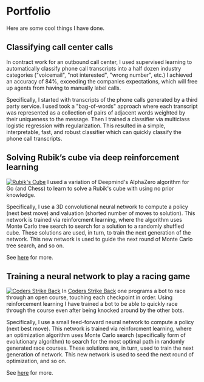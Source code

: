 # Portfolio

Here are some cool things I have done.

## Classifying call center calls
In contract work for an outbound call center, I used supervised learning to automatically classify phone call transcripts into a half dozen industry categories ("voicemail", "not interested", "wrong number", etc.)  I achieved an accuracy of 84%, exceeding the companies expectations, which will free up agents from having to manually label calls.

Specifically, I started with transcripts of the phone calls generated by a third party service.  I used took a "bag-of-words" approach where each transcript was represented as a collection of pairs of adjacent words weighted by their uniqueness to the message.  Then I trained a classifier via multiclass logistic regression with regularization.  This resulted in a simple, interpretable, fast, and robust classifier which can quickly classify the phone call transcripts.

## Solving Rubik’s cube via deep reinforcement learning
[![Rubik's Cube](https://foter.com/photos/395/rubik-cube-cube-game-puzzle-rubik-toy-square.jpg)](https://github.com/jasonrute/puzzle_cube)
I used a variation of Deepmind's AlphaZero algorithm for Go (and Chess) to learn to solve a Rubik's cube with using no prior knowledge.

Specifically, I use a 3D convolutional neural network to compute a policy (next best move) and valuation (shorted number of moves to solution).  This network is trained via reinforcment learning, where the algorithm uses Monte Carlo tree search to search for a solution to a randomly shuffled cube.  These solutions are used, in turn, to train the next generation of the network.  This new network is used to guide the next round of Monte Carlo tree search, and so on.

See [here](https://github.com/jasonrute/puzzle_cube) for more.

## Training a neural network to play a racing game
[![Coders Strike Back](https://github.com/jasonrute/csb_neural_network/blob/master/bot_nn_genetic.gif)](https://github.com/jasonrute/csb_neural_network)
In [Coders Strike Back](https://www.codingame.com/multiplayer/bot-programming/coders-strike-back) one programs a bot to race through an open course, touching each checkpoint in order.  Using reinforcement learning I have trained a bot to be able to quickly race through the course even after being knocked around by the other bots.

Specifically, I use a small feed-forward neural network to compute a policy (next best move).  This network is trained via reinforcment learning, where an optimization algorithm uses Monte Carlo search (specifically form of evolutionary algorithm) to search for the most optimal path in randomly generated race courses.  These solutions are, in turn, used to train the next generation of network.  This new network is used to seed the next round of optimization, and so on.

See [here](https://github.com/jasonrute/csb_neural_network) for more.